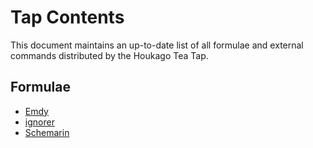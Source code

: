 # Tap Contents

This document maintains an up-to-date list of all formulae and external commands distributed by the Houkago Tea Tap.

## Formulae

- [Emdy](https://github.com/celsiusnarhwal/emdy)
- [ignorer](https://github.com/celsiusnarhwal/ignorer)
- [Schemarin](https://github.com/celsiusnarhwal/schemarin)